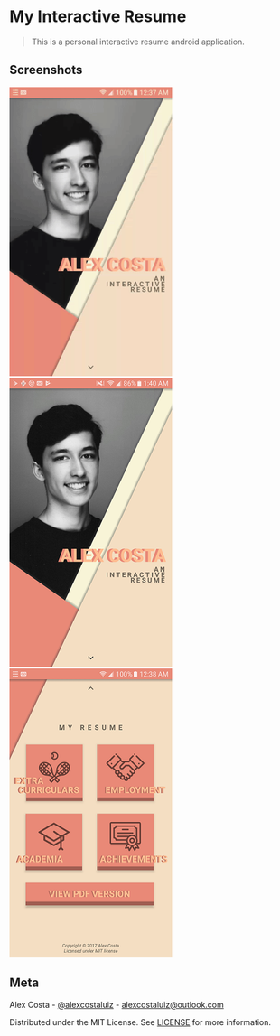 # My Interactive Resume
> This is a personal interactive resume android application.

## Screenshots
![](resume_resize.gif) ![](small2.png) ![](small3.png)

## Meta

Alex Costa - [@alexcostaluiz](https://twitter.com/alexcostaluiz) - alexcostaluiz@outlook.com

Distributed under the MIT License. See [LICENSE](https://github.com/alexcostaluiz/MyInteractiveResume/blob/master/LICENSE) for more information.
